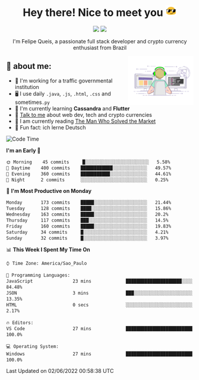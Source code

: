 
<h1 align="center">Hey there! Nice to meet you <img src="assets/sunglasses.gif" width="30"/></h1>

<p align="center">
  <a href="https://www.linkedin.com/in/fqueis"><img src="https://img.shields.io/badge/-LinkedIn-blue?style=flat&logo=Linkedin&logoColor=white" /></a>
  <a href="mailto:fqueis@gmail.com"><img src="https://img.shields.io/badge/-Gmail-c14438?style=flat&logo=Gmail&logoColor=white" /></a>
</p>

<p align="center">I'm Felipe Queis, a passionate full stack developer and crypto currency enthusiast from Brazil</p>

<img width="35%" align="right" alt="fqueis" src="assets/profile.gif" /></p>

## 🤵 about me:

- 🏢 I'm working for a traffic governmental institution
- 🖥️ I use daily `.java`, `.js`, `.html`, `.css` and sometimes`.py`
- 🌱 I'm currently learning **Cassandra** and **Flutter**
- 💬 [Talk to me](https://github.com/fqueis/fqueis/discussions) about web dev, tech and crypto currencies
- 📖 I am currently reading [The Man Who Solved the Market](https://amzn.com/073521798X)
- 💭 Fun fact: ich lerne Deutsch

<!--START_SECTION:waka-->
![Code Time](http://img.shields.io/badge/Code%20Time-0%20secs-blue)

**I'm an Early 🐤** 

```text
🌞 Morning    45 commits     █░░░░░░░░░░░░░░░░░░░░░░░░   5.58% 
🌆 Daytime    400 commits    ████████████░░░░░░░░░░░░░   49.57% 
🌃 Evening    360 commits    ███████████░░░░░░░░░░░░░░   44.61% 
🌙 Night      2 commits      ░░░░░░░░░░░░░░░░░░░░░░░░░   0.25%

```
📅 **I'm Most Productive on Monday** 

```text
Monday       173 commits    █████░░░░░░░░░░░░░░░░░░░░   21.44% 
Tuesday      128 commits    ████░░░░░░░░░░░░░░░░░░░░░   15.86% 
Wednesday    163 commits    █████░░░░░░░░░░░░░░░░░░░░   20.2% 
Thursday     117 commits    ███░░░░░░░░░░░░░░░░░░░░░░   14.5% 
Friday       160 commits    █████░░░░░░░░░░░░░░░░░░░░   19.83% 
Saturday     34 commits     █░░░░░░░░░░░░░░░░░░░░░░░░   4.21% 
Sunday       32 commits     █░░░░░░░░░░░░░░░░░░░░░░░░   3.97%

```


📊 **This Week I Spent My Time On** 

```text
⌚︎ Time Zone: America/Sao_Paulo

💬 Programming Languages: 
JavaScript               23 mins             █████████████████████░░░░   84.48% 
JSON                     3 mins              ███░░░░░░░░░░░░░░░░░░░░░░   13.35% 
HTML                     0 secs              ░░░░░░░░░░░░░░░░░░░░░░░░░   2.17%

🔥 Editors: 
VS Code                  27 mins             █████████████████████████   100.0%

💻 Operating System: 
Windows                  27 mins             █████████████████████████   100.0%

```


 Last Updated on 02/06/2022 00:58:38 UTC
<!--END_SECTION:waka-->
